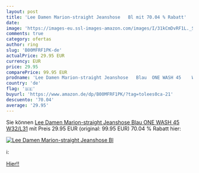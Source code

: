 ```yaml
---
layout: post
title: 'Lee Damen Marion-straight Jeanshose   Bl mit 70.04 % Rabatt'
date: 
image: 'https://images-eu.ssl-images-amazon.com/images/I/31kCmDvRF1L._SL200_.jpg'
comments: true
category: ofertas
author: ring
slug: 'B00MFRF1PK-de'
actualPrice: 29.95 EUR
currency: EUR
price: 29.95
comparePrice: 99.95 EUR
prodname: 'Lee Damen Marion-straight Jeanshose   Blau  ONE WASH 45    W32/L31'
country: 'de'
flag: '🇩🇪'
buyurl: 'https://www.amazon.de/dp/B00MFRF1PK/?tag=tolees0ca-21'
descuento: '70.04'
average: '29.95'
---
```


Sie können [Lee Damen Marion-straight Jeanshose   Blau  ONE WASH 45    W32/L31](https://www.amazon.de/dp/B00MFRF1PK/?tag=tolees0ca-21) mit Preis 29.95 EUR (original: 99.95 EUR) 70.04 % Rabatt hier:

[![Lee Damen Marion-straight Jeanshose   Bl](https://images-eu.ssl-images-amazon.com/images/I/31kCmDvRF1L._SL200_.jpg)](https://www.amazon.de/dp/B00MFRF1PK/?tag=tolees0ca-21)

ℹ️:


[Hier!!](https://www.amazon.de/dp/B00MFRF1PK/?tag=tolees0ca-21)

